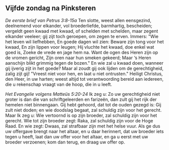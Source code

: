 ## Vijfde zondag na Pinksteren

*De eerste brief van Petrus 3:8-15a*
Ten slotte, weest allen eensgezind, deelnemend voor elkander, vol broederliefde, barmhartig, bescheiden; vergeldt geen kwaad met kwaad, of schelden met schelden, maar zegent elkander veeleer; gij zijt toch geroepen, om zegen te erven. Immers: "Wie het leven wil liefhebben, En goede dagen wil zien: Beware zijn tong voor het kwaad, En zijn lippen voor leugen; Hij vluchte het kwaad, doe enkel wat goed is, Zoeke de vrede en jage hem na. Want de ogen des Heren zijn op de vromen gericht, Zijn oren naar hun smeken gekeerd; Maar ‘s Heren aanschijn blikt grimmig tegen de bozen." En wie zal u kwaad doen, wanneer gij ijverig zijt in het goede? Maar al zoudt gij ook lijden om de gerechtigheid, zalig zijt gij! "Vreest niet voor hen, en laat u niet ontrusten." Heiligt Christus, den Heer, in uw harten; weest altijd tot verantwoording bereid aan iedereen, die u rekenschap vraagt van de hoop, die in u leeft. 

*Het Evangelie volgens Matteüs 5:20-24*
Ik zeg u: Zo uw gerechtigheid niet groter is dan die van schriftgeleerden en farizeën, dan zult gij het rijk der hemelen niet binnengaan. Gij hebt gehoord, dat tot de ouden gezegd is: Gij zult niet doden; en wie doodslag begaat, zal schuldig zijn voor het gerecht. Maar Ik zeg u: Wie vertoornd is op zijn broeder, zal schuldig zijn voor het gerecht. Wie tot zijn broeder zegt: Raka, zal schuldig zijn voor de Hoge Raad. En wie zegt: Dwaas, zal strafbaar zijn met het helse vuur. Als ge dus uw offergave brengt naar het altaar, en u daar herinnert, dat uw broeder iets tegen u heeft, laat dan uw offer voor het altaar, en ga u eerst met uw broeder verzoenen; kom dan terug, en draag uw offer op. 

